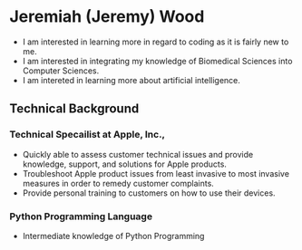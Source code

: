 # Jeremiah (Jeremy) Wood
* I am interested in learning more in regard to coding as it is fairly new to me.
* I am interested in integrating my knowledge of Biomedical Sciences into Computer Sciences.
* I am intereted in learning more about artificial intelligence.
## Technical Background
### Technical Specailist at Apple, Inc.,
* Quickly able to assess customer technical issues and provide knowledge, support, and solutions for Apple products.
* Troubleshoot Apple product issues from least invasive to most invasive measures in order to remedy customer complaints. 
* Provide personal training to customers on how to use their devices.
### Python Programming Language
* Intermediate knowledge of Python Programming 
